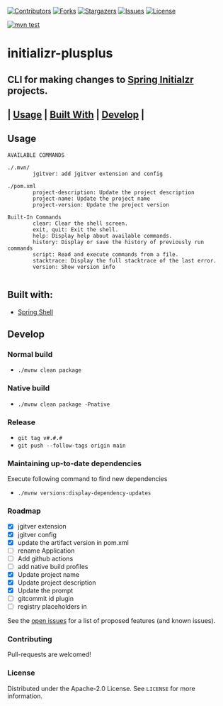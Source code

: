 [![Contributors][contributors-shield]][contributors-url]
[![Forks][forks-shield]][forks-url]
[![Stargazers][stars-shield]][stars-url]
[![Issues][issues-shield]][issues-url]
[![License][license-shield]][license-url]

[![mvn test](https://github.com/dashaun/spring-initializer-next-step/actions/workflows/mvn-test.yml/badge.svg)](https://github.com/dashaun/spring-initializer-next-step/actions/workflows/mvn-test.yml)

# initializr-plusplus
## CLI for making changes to [Spring Initialzr](https://start.spring.io) projects.

## | [Usage](#usage) | [Built With](#built-with) | [Develop](#develop) |

## Usage

```text
AVAILABLE COMMANDS

./.mvn/
        jgitver: add jgitver extension and config

./pom.xml
        project-description: Update the project description
        project-name: Update the project name
        project-version: Update the project version

Built-In Commands
        clear: Clear the shell screen.
        exit, quit: Exit the shell.
        help: Display help about available commands.
        history: Display or save the history of previously run commands
        script: Read and execute commands from a file.
        stacktrace: Display the full stacktrace of the last error.
        version: Show version info
        
```

## Built with:

* [Spring Shell](https://spring.io/projects/spring-shell)

## Develop

### Normal build

- `./mvnw clean package`

### Native build

- `./mvnw clean package -Pnative`

### Release

- `git tag v#.#.#`
- `git push --follow-tags origin main`

### Maintaining up-to-date dependencies

Execute following command to find new dependencies

- `./mvnw versions:display-dependency-updates`

### Roadmap

- [X] jgitver extension
- [X] jgitver config
- [X] update the artifact version in pom.xml
- [ ] rename Application
- [ ] Add github actions
- [ ] add native build profiles
- [X] Update project name
- [X] Update project description
- [X] Update the prompt
- [ ] gitcommit id plugin
- [ ] registry placeholders in <properties>

See the [open issues](https://github.com/dashaun/spring-initializer-next-step/issues) for a list of proposed features (and known issues).

### Contributing

Pull-requests are welcomed!

### License

Distributed under the Apache-2.0 License. See `LICENSE` for more information.

[contributors-shield]: https://img.shields.io/github/contributors/dashaun/spring-initializer-next-step.svg?style=for-the-badge
[contributors-url]: https://github.com/dashaun/spring-initializer-next-step/graphs/contributors
[forks-shield]: https://img.shields.io/github/forks/dashaun/spring-initializer-next-step.svg?style=for-the-badge
[forks-url]: https://github.com/dashaun/spring-initializer-next-step/network/members
[stars-shield]: https://img.shields.io/github/stars/dashaun/spring-initializer-next-step.svg?style=for-the-badge
[stars-url]: https://github.com/dashaun/spring-initializer-next-step/stargazers
[issues-shield]: https://img.shields.io/github/issues/dashaun/spring-initializer-next-step.svg?style=for-the-badge
[issues-url]: https://github.com/dashaun/spring-initializer-next-step/issues
[license-shield]: https://img.shields.io/github/license/dashaun/spring-initializer-next-step.svg?style=for-the-badge
[license-url]: https://github.com/dashaun/spring-initializer-next-step/blob/master/LICENSE.txt